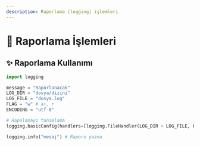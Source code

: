 ```yaml
---
description: Raporlama (logging) işlemleri
---
```


# 📄 Raporlama İşlemleri

## ✨ Raporlama Kullanımı

```python
import logging

message = "Raporlanacak"
LOG_DIR = "dosya/dizini"
LOG_FILE = "dosya.log"
FLAG = "w" # a+, r
ENCODING = "utf-8"

# Rapolamayı tanımlama
logging.basicConfig(handlers=[logging.FileHandler(LOG_DIR + LOG_FILE, FLAG, ENCODING)], level=logging.DEBUG, format='%(asctime)s: %(message)s')

logging.info("mesaj") # Raporu yazma
```

